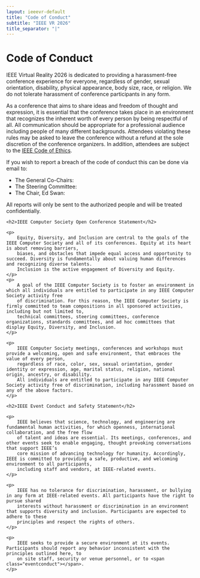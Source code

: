 ```yaml
---
layout: ieeevr-default
title: "Code of Conduct"
subtitle: "IEEE VR 2026"
title_separator: "|"
---
```

<script type="text/javascript">
    $(document).ready(function(){
		var email = ""; 
		var domain = "ieeevr.org"; 

		email = "general2026"; 		
		general.innerHTML  = "<span class='text-nowrap'><a href=javascript:location='" + "mail" + "to:" + email + "@" + domain + "'><i class='fas fa-fw fa-envelope-square emailIcon' style=''></i><i class='emailText'>" + email + "@" + domain + "</a></i></span>";

        email = "steering"; 		
		steering.innerHTML  = "<span class='text-nowrap'><a href=javascript:location='" + "mail" + "to:" + email + "@" + domain + "'><i class='fas fa-fw fa-envelope-square emailIcon' style=''></i><i class='emailText'>" + email + "@" + domain + "</a></i></span>";

        email = "eventconduct"; 		
		$(".eventconduct").html("<span class='text-nowrap'><a href=javascript:location='" + "mail" + "to:" + email + "@" + domain + "'><i class='fas fa-fw fa-envelope-square emailIcon' style=''></i><i class='emailText'>" + email + "@" + domain + "</a></i></span>");

        email = "eventconduct"; 		
		$(".eventconductSm").html("<span class='text-nowrap'><a href=javascript:location='" + "mail" + "to:" + email + "@" + domain + "'><i class='fas fa-fw fa-envelope-square emailIconSm' style=''></i><i class='emailTextSm'>" + email + "@" + domain + "</a></i></span>");

        email = "swan"; 
		var domain = "acm.org"; 		
		swan.innerHTML  = "<span class='text-nowrap'><a href=javascript:location='" + "mail" + "to:" + email + "@" + domain + "'><i class='fas fa-fw fa-envelope-square emailIcon' style=''></i><i class='emailText'>" + email + "@" + domain + "</a></i></span>";
	});
</script>


<div >
    <h1>Code of Conduct<div class="floatRight"><span class="eventconductSm"></span></div></h1>
    <p>
        IEEE Virtual Reality 2026 is dedicated to providing a harassment-free conference experience for everyone, regardless of gender, sexual orientation, disability, physical appearance, body size, race, or religion. We do not tolerate harassment of conference participants in any form.
    </p>
    <p>
        As a conference that aims to share ideas and freedom of thought and expression, it is essential that the conference takes place in an environment that recognizes the inherent worth of every person by being respectful of all. All communication should be appropriate for a professional audience including people of many different backgrounds. Attendees violating these rules may be asked to leave the conference without a refund at the sole discretion of the conference organizers. In addition, attendees are subject to the <i class="far fa-file-pdf"></i> <a href="{{"/assets/attend/ieee_code_of_conduct.pdf" | relative_url }}" target="_blank">IEEE Code of Ethics</a>.
    </p>
    <p>
        If you wish to report a breach of the code of conduct this can be done via email to:
        <ul>
            <li> 
                The General Co-Chairs: <span id="general"></span>
            </li>
            <li> 
                The Steering Committee: <span id="steering"></span>
            </li>
            <li> 
                The Chair, Ed Swan: <span id="swan"></span>
            </li>
        </ul>
        <p>All reports will only be sent to the authorized people and will be treated confidentially.</p>
    </p>

    <h2>IEEE Computer Society Open Conference Statement</h2>

    <p>
        Equity, Diversity, and Inclusion are central to the goals of the IEEE Computer Society and all of its conferences. Equity at its heart is about removing barriers, 
        biases, and obstacles that impede equal access and opportunity to succeed. Diversity is fundamentally about valuing human differences and recognizing diverse talents. 
        Inclusion is the active engagement of Diversity and Equity.
    </p>
    <p>
        A goal of the IEEE Computer Society is to foster an environment in which all individuals are entitled to participate in any IEEE Computer Society activity free 
        of discrimination. For this reason, the IEEE Computer Society is firmly committed to team compositions in all sponsored activities, including but not limited to, 
        technical committees, steering committees, conference organizations, standards committees, and ad hoc committees that display Equity, Diversity, and Inclusion.
    </p>

    <p>
        IEEE Computer Society meetings, conferences and workshops must provide a welcoming, open and safe environment, that embraces the value of every person, 
        regardless of race, color, sex, sexual orientation, gender identity or expression, age, marital status, religion, national origin, ancestry, or disability.
        All individuals are entitled to participate in any IEEE Computer Society activity free of discrimination, including harassment based on any of the above factors.
    </p>

    <h2>IEEE Event Conduct and Safety Statement</h2>

    <p>
        IEEE believes that science, technology, and engineering are fundamental human activities, for which openness, international collaboration, and the free flow 
        of talent and ideas are essential. Its meetings, conferences, and other events seek to enable engaging, thought provoking conversations that support IEEE’s 
        core mission of advancing technology for humanity. Accordingly, IEEE is committed to providing a safe, productive, and welcoming environment to all participants, 
        including staff and vendors, at IEEE-related events.
    </p>

    <p>
        IEEE has no tolerance for discrimination, harassment, or bullying in any form at IEEE-related events. All participants have the right to pursue shared 
        interests without harassment or discrimination in an environment that supports diversity and inclusion. Participants are expected to adhere to these 
        principles and respect the rights of others.
    </p>

    <p>
        IEEE seeks to provide a secure environment at its events. Participants should report any behavior inconsistent with the principles outlined here, to 
        on site staff, security or venue personnel, or to <span class="eventconduct"></span>. 
    </p>
</div>
